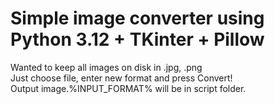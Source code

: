 # Simple image converter using Python 3.12 + TKinter + Pillow
Wanted to keep all images on disk in .jpg, .png <br />
Just choose file, enter new format and press Convert! <br />
Output image.%INPUT_FORMAT% will be in script folder.
